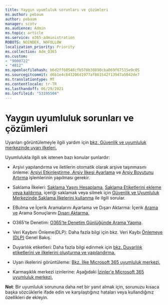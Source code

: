 ```yaml
---
title: Yaygın uyumluluk sorunları ve çözümleri
ms.author: pebaum
author: pebaum
manager: scotv
ms.audience: Admin
ms.topic: article
ms.service: o365-administration
ROBOTS: NOINDEX, NOFOLLOW
localization_priority: Priority
ms.collection: Adm_O365
ms.custom:
- "9000722"
- "4812"
ms.openlocfilehash: b6d2ff60548cfb578b30890cba069f67515e9c05
ms.sourcegitcommit: d6b1e4c843206d1977af861542f139d7a5042de7
ms.translationtype: MT
ms.contentlocale: tr-TR
ms.lasthandoff: 06/29/2021
ms.locfileid: "53195504"
---
```

# <a name="compliance-common-issues-and-resolutions"></a>Yaygın uyumluluk sorunları ve çözümleri

Uyarıları görüntülemeyle ilgili yardım için [bkz. Güvenlik ve uyumluluk merkezinde uyarı ilkeleri.](/microsoft-365/compliance/alert-policies)

Uyumlulukla ilgili sık istenen bazı konular şunlardır:

- Arşivi yapılandırma ve iletilerin otomatik olarak arşive taşınmasını önleme: [Arşivi Etkinleştirme, Arşiv İlkesi Ayarlama](/microsoft-365/compliance/set-up-an-archive-and-deletion-policy-for-mailboxes) ve [Arşiv Boyutunu Artırma](/microsoft-365/compliance/enable-unlimited-archiving) işlemlerinin yapılması gerekir.

- Saklama İlkeleri: [Saklama Yaşını Hesaplama](/exchange/security-and-compliance/messaging-records-management/retention-age), [Saklama Etiketlerini ekleme veya kaldırma](/exchange/security-and-compliance/messaging-records-management/add-or-remove-retention-tags), içeriği saklamak veya silmek için [Güvenlik ve Uyumluluk Merkezinde Saklama İlkelerini kullanma](/exchange/security-and-compliance/messaging-records-management/create-a-retention-policy) ile ilgili sorular.

- EBulma ve İçerik Aramalarını Ayarlama ve Dışarı Aktarma: İçerik [Arama ve](/microsoft-365/compliance/content-search) Arama Sonuçlarını [Dışarı Aktarma.](/microsoft-365/compliance/export-search-results)

- O365’te Denetim: [O365’te Denetim Günlüğünde Arama Yapma](/microsoft-365/compliance/search-the-audit-log-in-security-and-compliance).

- Veri Kaybını Önleme(DLP): Daha fazla bilgi için bkz. Veri Kaybı [Önlemeye (DLP)](/microsoft-365/compliance/data-loss-prevention-policies) Genel Bakış.
 
- Duyarlılık etiketleri: Daha fazla bilgi edinmek için [bkz. Duyarlılık etiketlerini ve ilkelerini oluşturma ve yapılandırma.](/microsoft-365/compliance/create-sensitivity-labels)

- Uyarı ilkelerini görüntüleme: [Bkz. İlke Microsoft 365 uyumluluk merkezi.](/microsoft-365/compliance/alert-policies)

- Karmaşıklık merkezi izinlerine: Aşağıdaki [İzinler'e Microsoft 365 uyumluluk merkezi.](/microsoft-365/compliance/microsoft-365-compliance-center-permissions)

**Not**: Bir uyumluluk sorununa daha net bir yanıt almak için, sorunuzu kısaca başka sözcüklerle ifade edin ve karşılaştığınız hataları veya kullandığınız özellikleri de ekleyin.
